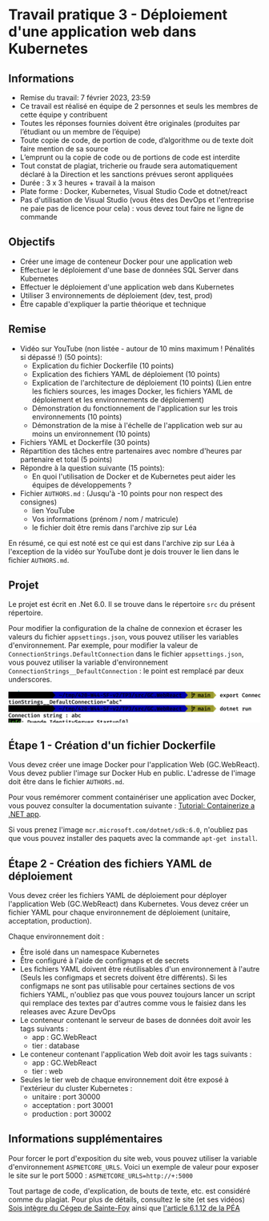 # Travail pratique 3 - Déploiement d'une application web dans Kubernetes

## Informations

- Remise du travail: 7 février 2023, 23:59
- Ce travail est réalisé en équipe de 2 personnes et seuls les membres de cette équipe y contribuent
- Toutes les réponses fournies doivent être originales (produites par l’étudiant ou un membre de l’équipe)
- Toute copie de code, de portion de code, d’algorithme ou de texte doit faire mention de sa source
- L’emprunt ou la copie de code ou de portions de code est interdite
- Tout constat de plagiat, tricherie ou fraude sera automatiquement déclaré à la Direction et les sanctions prévues seront appliquées
- Durée : 3 x 3 heures + travail à la maison
- Plate forme : Docker, Kubernetes, Visual Studio Code et dotnet/react
- Pas d'utilisation de Visual Studio (vous êtes des DevOps et l'entreprise ne paie pas de licence pour cela) : vous devez tout faire ne ligne de commande

## Objectifs

- Créer une image de conteneur Docker pour une application web
- Effectuer le déploiement d'une base de données SQL Server dans Kubernetes
- Effectuer le déploiement d'une application web dans Kubernetes
- Utiliser 3 environnements de déploiement (dev, test, prod)
- Être capable d'expliquer la partie théorique et technique

## Remise

- Vidéo sur YouTube (non listée - autour de 10 mins maximum ! Pénalités si dépassé !) (50 points):
  - Explication du fichier Dockerfile (10 points)
  - Explication des fichiers YAML de déploiement (10 points)
  - Explication de l'architecture de déploiement (10 points) (Lien entre les fichiers sources, les images Docker, les fichiers YAML de déploiement et les environnements de déploiement)
  - Démonstration du fonctionnement de l'application sur les trois environnements (10 points)
  - Démonstration de la mise à l'échelle de l'application web sur au moins un environnement (10 points)
- Fichiers YAML et Dockerfile (30 points)
- Répartition des tâches entre partenaires avec nombre d'heures par partenaire et total (5 points)
- Répondre à la question suivante (15 points):
  - En quoi l'utilisation de Docker et de Kubernetes peut aider les équipes de développements ?
- Fichier `AUTHORS.md` : (Jusqu'à -10 points pour non respect des consignes)
  - lien YouTube
  - Vos informations (prénom / nom / matricule)
  - le fichier doit être remis dans l'archive zip sur Léa

En résumé, ce qui est noté est ce qui est dans l'archive zip sur Léa à l'exception de la vidéo sur YouTube dont je dois trouver le lien dans le fichier `AUTHORS.md`.

## Projet

Le projet est écrit en .Net 6.0. Il se trouve dans le répertoire ```src``` du présent répertoire.

Pour modifier la configuration de la chaîne de connexion et écraser les valeurs du fichier `appsettings.json`, vous pouvez utiliser les variables d'environnement. Par exemple, pour modifier la valeur de `ConnectionStrings.DefaultConnection` dans le fichier `appsettings.json`, vous pouvez utiliser la variable d'environnement `ConnectionStrings__DefaultConnection` : le point est remplacé par deux underscores.

![Modification de la chaîne de connexion](img/exemple_connectionString.png)

## Étape 1 - Création d'un fichier Dockerfile

Vous devez créer une image Docker pour l'application Web (GC.WebReact). Vous devez publier l'image sur Docker Hub en public. L'adresse de l'image doit être dans le fichier `AUTHORS.md`.

Pour vous remémorer comment containériser une application avec Docker, vous pouvez consulter la documentation suivante : [Tutorial: Containerize a .NET app](https://learn.microsoft.com/en-us/dotnet/core/docker/build-container?tabs=linux).

Si vous prenez l'image `mcr.microsoft.com/dotnet/sdk:6.0`, n'oubliez pas que vous pouvez installer des paquets avec la commande `apt-get install`.

## Étape 2 - Création des fichiers YAML de déploiement

Vous devez créer les fichiers YAML de déploiement pour déployer l'application Web (GC.WebReact) dans Kubernetes. Vous devez créer un fichier YAML pour chaque environnement de déploiement (unitaire, acceptation, production).

Chaque environnement doit :

- Être isolé dans un namespace Kubernetes
- Être configuré à l'aide de configmaps et de secrets
- Les fichiers YAML doivent être réutilisables d'un environnement à l'autre (Seuls les configmaps et secrets doivent être différents). Si les configmaps ne sont pas utilisable pour certaines sections de vos fichiers YAML, n'oubliez pas que vous pouvez toujours lancer un script qui remplace des textes par d'autres comme vous le faisiez dans les releases avec Azure DevOps
- Le conteneur contenant le serveur de bases de données doit avoir les tags suivants :
  - app : GC.WebReact
  - tier : database
- Le conteneur contenant l'application Web doit avoir les tags suivants :
  - app : GC.WebReact
  - tier : web
- Seules le tier web de chaque environnement doit être exposé à l'extérieur du cluster Kubernetes :
  - unitaire : port 30000
  - acceptation : port 30001
  - production : port 30002
  
## Informations supplémentaires
  
  Pour forcer le port d'exposition du site web, vous pouvez utiliser la variable d'environnement `ASPNETCORE_URLS`. Voici un exemple de valeur pour exposer le site sur le port 5000 : `ASPNETCORE_URLS=http://+:5000`

Tout partage de code, d'explication, de bouts de texte, etc. est considéré comme du plagiat. Pour plus de détails, consultez le site (et ses vidéos) [Sois intègre du Cégep de Sainte-Foy](http://csfoy.ca/soisintegre) ainsi que [l'article 6.1.12 de la PÉA](https://www.csfoy.ca/fileadmin/documents/notre_cegep/politiques_et_reglements/5.9_PolitiqueEvaluationApprentissages_2019.pdf)
